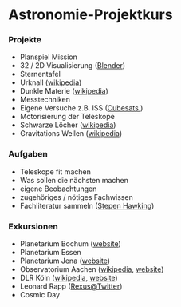 # Astronomie-Projektkurs

### Projekte
- Planspiel Mission
- 32 / 2D Visualisierung ([Blender](https://www.blender.org))
- Sternentafel
- Urknall ([wikipedia](https://de.wikipedia.org/wiki/Urknall))
- Dunkle Materie ([wikipedia](https://de.wikipedia.org/wiki/Dunkle_Materie))
- Messtechniken
- Eigene Versuche z.B. ISS ([Cubesats ](https://en.wikipedia.org/wiki/CubeSat))
- Motorisierung der Teleskope
- Schwarze Löcher ([wikipedia](https://de.wikipedia.org/wiki/Schwarzes_Loch))
- Gravitations Wellen ([wikipedia](https://de.wikipedia.org/wiki/Gravitationswelle))

### Aufgaben
- Teleskope fit machen
- Was sollen die nächsten machen
- eigene Beobachtungen
- zugehöriges / nötiges Fachwissen
- Fachliteratur sammeln ([Stepen Hawking](http://www.hawking.org.uk/books.html))

### Exkursionen
- Planetarium Bochum ([website](http://www.planetarium-bochum.de/))
- Planetarium Essen
- Planetarium Jena ([website](http://www.planetarium-jena.de/))
- Observatorium Aachen ([wikipedia](https://de.wikipedia.org/wiki/Volkssternwarte_Aachen), [website](https://www.sternwarte-aachen.de/))
- DLR Köln ([wikipedia](https://en.wikipedia.org/wiki/German_Aerospace_Center), [website](http://www.dlr.de/dlr/en/desktopdefault.aspx/tabid-10258/))
- Leonard Rapp ([Rexus@Twitter](https://twitter.com/viper_rexus))
- Cosmic Day

